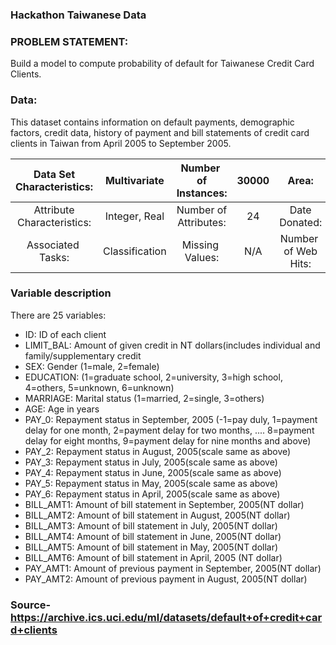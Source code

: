 ### Hackathon Taiwanese Data

### PROBLEM STATEMENT:

Build a model to compute probability of default for Taiwanese Credit Card Clients.

### Data:

This dataset contains information on default payments, demographic factors, credit data, history of payment and bill statements of credit card clients in Taiwan from April 2005 to September 2005.

| Data​ ​Set Characteristics:  | Multivariate | Number​ ​of Instances: | 30000 | Area: | Business  |
| :---: | :---: |:---: | :---: | :---: | :---: |
| Attribute Characteristics:  | Integer, Real | Number​ ​of Attributes: | 24 | Date Donated: | 2016-01-26 |
| Associated​ ​Tasks: | Classification | Missing​ ​Values: | N/A | Number​ ​of​ ​Web Hits: | 135593 |

### Variable description

There are 25 variables:

- ID: ID of each client
- LIMIT_BAL: Amount of given credit in NT dollars(includes individual and family/supplementary credit
- SEX: Gender (1=male, 2=female)
- EDUCATION: (1=graduate school, 2=university, 3=high school, 4=others, 5=unknown, 6=unknown)
- MARRIAGE: Marital status (1=married, 2=single, 3=others)
- AGE: Age in years
- PAY_0: Repayment status in September, 2005 (-1=pay duly, 1=payment delay for one month, 2=payment delay for two months, ....  8=payment delay for eight months, 9=payment delay for nine months and above)
- PAY_2: Repayment status in August, 2005(scale same as above)
- PAY_3: Repayment status in July, 2005(scale same as above)
- PAY_4: Repayment status in June, 2005(scale same as above)
- PAY_5: Repayment status in May, 2005(scale same as above)
- PAY_6: Repayment status in April, 2005(scale same as above)
- BILL_AMT1: Amount of bill statement in September, 2005(NT dollar)
- BILL_AMT2: Amount of bill statement in August, 2005(NT dollar)
- BILL_AMT3: Amount of bill statement in July, 2005(NT dollar)
- BILL_AMT4: Amount of bill statement in June, 2005(NT dollar)
- BILL_AMT5: Amount of bill statement in May, 2005(NT dollar)
- BILL_AMT6: Amount of bill statement in April, 2005 (NT dollar)
- PAY_AMT1: Amount of previous payment in September, 2005(NT dollar)
- PAY_AMT2: Amount of previous payment in August, 2005(NT dollar)

### Source- https://archive.ics.uci.edu/ml/datasets/default+of+credit+card+clients
